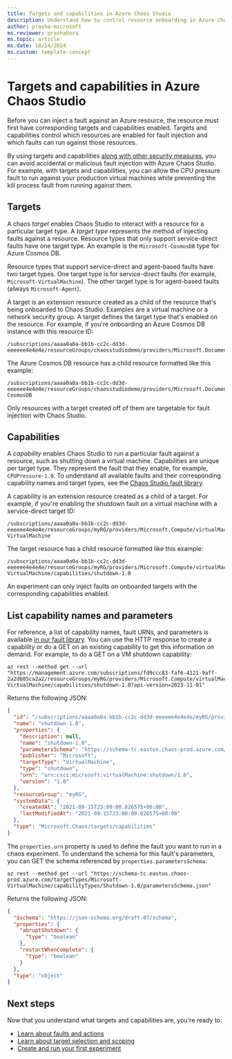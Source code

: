 ```yaml
---
title: Targets and capabilities in Azure Chaos Studio
description: Understand how to control resource onboarding in Azure Chaos Studio by using targets and capabilities.
author: prasha-microsoft
ms.reviewer: prashabora
ms.topic: article
ms.date: 10/14/2024
ms.custom: template-concept
---
```


# Targets and capabilities in Azure Chaos Studio

Before you can inject a fault against an Azure resource, the resource must first have corresponding targets and capabilities enabled. Targets and capabilities control which resources are enabled for fault injection and which faults can run against those resources.

By using targets and capabilities [along with other security measures](chaos-studio-permissions-security.md), you can avoid accidental or malicious fault injection with Azure Chaos Studio. For example, with targets and capabilities, you can allow the CPU pressure fault to run against your production virtual machines while preventing the kill process fault from running against them.

## Targets

A chaos *target* enables Chaos Studio to interact with a resource for a particular target type. A *target type* represents the method of injecting faults against a resource. Resource types that only support service-direct faults have one target type. An example is the `Microsoft-CosmosDB` type for Azure Cosmos DB.

Resource types that support service-direct and agent-based faults have two target types. One target type is for service-direct faults (for example, `Microsoft-VirtualMachine`). The other target type is for agent-based faults (always `Microsoft-Agent`).

A target is an extension resource created as a child of the resource that's being onboarded to Chaos Studio. Examples are a virtual machine or a network security group. A target defines the target type that's enabled on the resource. For example, if you're onboarding an Azure Cosmos DB instance with this resource ID:

```
/subscriptions/aaaa0a0a-bb1b-cc2c-dd3d-eeeeee4e4e4e/resourceGroups/chaosstudiodemo/providers/Microsoft.DocumentDB/databaseAccounts/myDB
```

The Azure Cosmos DB resource has a child resource formatted like this example:

```
/subscriptions/aaaa0a0a-bb1b-cc2c-dd3d-eeeeee4e4e4e/resourceGroups/chaosstudiodemo/providers/Microsoft.DocumentDB/databaseAccounts/myDB/providers/Microsoft.Chaos/targets/Microsoft-CosmosDB
```

Only resources with a target created off of them are targetable for fault injection with Chaos Studio.

## Capabilities

A *capability* enables Chaos Studio to run a particular fault against a resource, such as shutting down a virtual machine. Capabilities are unique per target type. They represent the fault that they enable, for example, `CPUPressure-1.0`. To understand all available faults and their corresponding capability names and target types, see the [Chaos Studio fault library](chaos-studio-fault-library.md).

A capability is an extension resource created as a child of a target. For example, if you're enabling the shutdown fault on a virtual machine with a service-direct target ID:

```
/subscriptions/aaaa0a0a-bb1b-cc2c-dd3d-eeeeee4e4e4e/resourceGroups/myRG/providers/Microsoft.Compute/virtualMachines/myVM/providers/Microsoft.Chaos/targets/Microsoft-VirtualMachine
```

The target resource has a child resource formatted like this example:

```
/subscriptions/aaaa0a0a-bb1b-cc2c-dd3d-eeeeee4e4e4e/resourceGroups/myRG/providers/Microsoft.Compute/virtualMachines/myVM/providers/Microsoft.Chaos/targets/Microsoft-VirtualMachine/capabilities/shutdown-1.0
```

An experiment can only inject faults on onboarded targets with the corresponding capabilities enabled.

## List capability names and parameters
For reference, a list of capability names, fault URNs, and parameters is available [in our fault library](chaos-studio-fault-library.md). You can use the HTTP response to create a capability or do a GET on an existing capability to get this information on demand. For example, to do a GET on a VM shutdown capability:

```azurecli
az rest --method get --url "https://management.azure.com/subscriptions/fd9ccc83-faf6-4121-9aff-2a2d685ca2a2/resourceGroups/myRG/providers/Microsoft.Compute/virtualMachines/myVM/providers/Microsoft.Chaos/targets/Microsoft-VirtualMachine/capabilities/shutdown-1.0?api-version=2023-11-01"
```

Returns the following JSON:

```JSON
{
  "id": "/subscriptions/aaaa0a0a-bb1b-cc2c-dd3d-eeeeee4e4e4e/myRG/providers/Microsoft.Compute/virtualMachines/myVM/providers/Microsoft.Chaos/targets/Microsoft-VirtualMachine/capabilities/shutdown-1.0",
  "name": "shutdown-1.0",
  "properties": {
    "description": null,
    "name": "shutdown-1.0",
    "parametersSchema": "https://schema-tc.eastus.chaos-prod.azure.com/targetTypes/Microsoft-VirtualMachine/capabilityTypes/Shutdown-1.0/parametersSchema.json",
    "publisher": "Microsoft",
    "targetType": "VirtualMachine",
    "type": "shutdown",
    "urn": "urn:csci:microsoft:virtualMachine:shutdown/1.0",
    "version": "1.0"
  },
  "resourceGroup": "myRG",
  "systemData": {
    "createdAt": "2021-09-15T23:00:00.826575+00:00",
    "lastModifiedAt": "2021-09-15T23:00:00.826575+00:00"
  },
  "type": "Microsoft.Chaos/targets/capabilities"
}
```

The `properties.urn` property is used to define the fault you want to run in a chaos experiment. To understand the schema for this fault's parameters, you can GET the schema referenced by `properties.parametersSchema`:

```azurecli
az rest --method get --url "https://schema-tc.eastus.chaos-prod.azure.com/targetTypes/Microsoft-VirtualMachine/capabilityTypes/Shutdown-1.0/parametersSchema.json"
```

Returns the following JSON:
```JSON
{
  "$schema": "https://json-schema.org/draft-07/schema",
  "properties": {
    "abruptShutdown": {
      "type": "boolean"
    },
    "restartWhenComplete": {
      "type": "boolean"
    }
  },
  "type": "object"
}
```

## Next steps
Now that you understand what targets and capabilities are, you're ready to:
- [Learn about faults and actions](chaos-studio-faults-actions.md)
- [Learn about target selection and scoping](chaos-studio-target-selection.md)
- [Create and run your first experiment](chaos-studio-tutorial-service-direct-portal.md)
